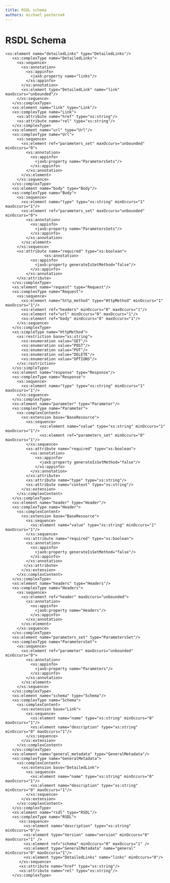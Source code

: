 ```yaml
---
title: RSDL schema
authors: michael pasternak
---
```


# RSDL Schema

	<xs:element name="detailedLinks" type="DetailedLinks"/>
	   <xs:complexType name="DetailedLinks">
	     <xs:sequence>
	       <xs:annotation>
	         <xs:appinfo>
	           <jaxb:property name="links"/>
	         </xs:appinfo>
	       </xs:annotation>
	       <xs:element type="DetailedLink" name="link" maxOccurs="unbounded"/>
	     </xs:sequence>
	   </xs:complexType>
	   <xs:element name="link" type="Link"/>
	   <xs:complexType name="Link">
	     <xs:attribute name="href" type="xs:string"/>
	     <xs:attribute name="rel" type="xs:string"/>
	   </xs:complexType>
	   <xs:element name="url" type="Url"/>
	   <xs:complexType name="Url">
	     <xs:sequence>
	       <xs:element ref="parameters_set" maxOccurs="unbounded" minOccurs="0">
	         <xs:annotation>
	           <xs:appinfo>
	             <jaxb:property name="ParametersSets"/>
	           </xs:appinfo>
	         </xs:annotation>
	       </xs:element>
	     </xs:sequence>
	   </xs:complexType>
	   <xs:element name="body" type="Body"/>
	   <xs:complexType name="Body">
	     <xs:sequence>
	       <xs:element name="type" type="xs:string" minOccurs="1" maxOccurs="1"/>
	       <xs:element ref="parameters_set" maxOccurs="unbounded" minOccurs="0">
	         <xs:annotation>
	           <xs:appinfo>
	             <jaxb:property name="ParametersSets"/>
	           </xs:appinfo>
	         </xs:annotation>
	       </xs:element>
	     </xs:sequence>
	     <xs:attribute name="required" type="xs:boolean">
	                 <xs:annotation>
	           <xs:appinfo>
	             <jaxb:property generateIsSetMethod="false"/>
	           </xs:appinfo>
	         </xs:annotation>
	     </xs:attribute>
	   </xs:complexType>
	   <xs:element name="request" type="Request"/>
	   <xs:complexType name="Request">
	     <xs:sequence>
	       <xs:element name="http_method" type="HttpMethod" minOccurs="1" maxOccurs="1"/>
	       <xs:element ref="headers" minOccurs="0" maxOccurs="1"/>
	       <xs:element ref="url" minOccurs="0" maxOccurs="1"/>
	       <xs:element ref="body" minOccurs="0" maxOccurs="1"/>
	     </xs:sequence>
	   </xs:complexType>
	   <xs:simpleType name="HttpMethod">
	     <xs:restriction base="xs:string">
	       <xs:enumeration value="GET"/>
	       <xs:enumeration value="POST"/>
	       <xs:enumeration value="PUT"/>
	       <xs:enumeration value="DELETE"/>
	       <xs:enumeration value="OPTIONS"/>
	     </xs:restriction>
	   </xs:simpleType>
	   <xs:element name="response" type="Response"/>
	   <xs:complexType name="Response">
	     <xs:sequence>
	       <xs:element name="type" type="xs:string" minOccurs="1" maxOccurs="1"/>
	     </xs:sequence>
	   </xs:complexType>
	   <xs:element name="parameter" type="Parameter"/>
	   <xs:complexType name="Parameter">
	     <xs:complexContent>
	       <xs:extension base="BaseResource">
	         <xs:sequence>
	               <xs:element name="value" type="xs:string" minOccurs="1" maxOccurs="1"/>
	               <xs:element ref="parameters_set" minOccurs="0" maxOccurs="1"/>
	         </xs:sequence>
	         <xs:attribute name="required" type="xs:boolean">
	           <xs:annotation>
	             <xs:appinfo>
	               <jaxb:property generateIsSetMethod="false"/>
	             </xs:appinfo>
	           </xs:annotation>
	         </xs:attribute>
	         <xs:attribute name="type" type="xs:string"/>
	         <xs:attribute name="context" type="xs:string"/>
	       </xs:extension>
	     </xs:complexContent>
	   </xs:complexType>
	   <xs:element name="header" type="Header"/>
	   <xs:complexType name="Header">
	     <xs:complexContent>
	       <xs:extension base="BaseResource">
	         <xs:sequence>
	           <xs:element name="value" type="xs:string" minOccurs="1" maxOccurs="1"/>
	         </xs:sequence>
	        <xs:attribute name="required" type="xs:boolean">
	         <xs:annotation>
	           <xs:appinfo>
	             <jaxb:property generateIsSetMethod="false"/>
	           </xs:appinfo>
	         </xs:annotation>
	        </xs:attribute>
	       </xs:extension>
	     </xs:complexContent>
	   </xs:complexType>
	   <xs:element name="headers" type="Headers"/>
	   <xs:complexType name="Headers">
	     <xs:sequence>
	       <xs:element ref="header" maxOccurs="unbounded">
	         <xs:annotation>
	           <xs:appinfo>
	             <jaxb:property name="Headers"/>
	           </xs:appinfo>
	         </xs:annotation>
	       </xs:element>
	     </xs:sequence>
	   </xs:complexType>
	   <xs:element name="parameters_set" type="ParametersSet"/>
	   <xs:complexType name="ParametersSet">
	     <xs:sequence>
	       <xs:element ref="parameter" maxOccurs="unbounded" minOccurs="0">
	         <xs:annotation>
	           <xs:appinfo>
	             <jaxb:property name="Parameters"/>
	           </xs:appinfo>
	         </xs:annotation>
	       </xs:element>
	     </xs:sequence>
	   </xs:complexType>
	   <xs:element name="schema" type="Schema"/>
	   <xs:complexType name="Schema">
	     <xs:complexContent>
	       <xs:extension base="Link">
	         <xs:sequence>
	           <xs:element name="name" type="xs:string" minOccurs="0" maxOccurs="1"/>
	           <xs:element name="description" type="xs:string" minOccurs="0" maxOccurs="1"/>
	         </xs:sequence>
	       </xs:extension>
	     </xs:complexContent>
	   </xs:complexType>
	   <xs:element name="general_metadata" type="GeneralMetadata"/>
	   <xs:complexType name="GeneralMetadata">
	     <xs:complexContent>
	       <xs:extension base="DetailedLink">
	         <xs:sequence>
	           <xs:element name="name" type="xs:string" minOccurs="0" maxOccurs="1"/>
	           <xs:element name="description" type="xs:string" minOccurs="0" maxOccurs="1"/>
	         </xs:sequence>
	       </xs:extension>
	     </xs:complexContent>
	   </xs:complexType>
	   <xs:element name="rsdl" type="RSDL"/>
	   <xs:complexType name="RSDL">
	      <xs:sequence>
	        <xs:element name="description" type="xs:string" minOccurs="0"/>
	        <xs:element type="Version" name="version" minOccurs="0" maxOccurs="1" />
	        <xs:element ref="schema" minOccurs="0" maxOccurs="1" />
	        <xs:element type="GeneralMetadata" name="general" minOccurs="0" maxOccurs="1"/>
	        <xs:element type="DetailedLinks" name="links" minOccurs="0"/>
	      </xs:sequence>
	      <xs:attribute name="href" type="xs:string"/>
	      <xs:attribute name="rel" type="xs:string"/>
	   </xs:complexType>

